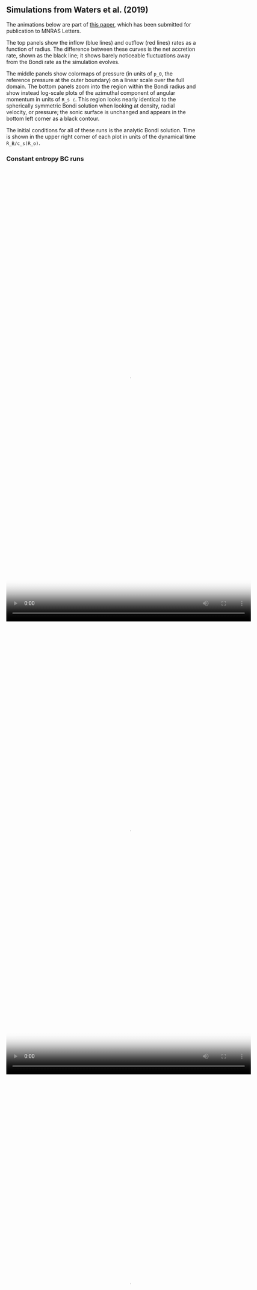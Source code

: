 ## Simulations from Waters et al. (2019)

The animations below are part of [this paper](https://arxiv.org/abs/1910.01106), which has been submitted for publication to MNRAS Letters.

The top panels show the inflow (blue lines) and outflow (red lines) rates as a function of radius.  The difference between these curves is the net accretion rate, shown as the black line; it shows barely noticeable fluctuations away from the Bondi rate as the simulation evolves.   

The middle panels show colormaps of pressure (in units of `p_0`, the reference pressure at the outer boundary) on a linear scale over the full domain.  The bottom panels zoom into the region within the Bondi radius and show instead log-scale plots of the azimuthal component of angular momentum in units of `R_s c`.  This region looks nearly identical to the spherically symmetric Bondi solution when looking at density, radial velocity, or pressure; the sonic surface is unchanged and appears in the bottom left corner as a black contour.  

The initial conditions for all of these runs is the analytic Bondi solution.  Time is shown in the upper right corner of each plot in units of the dynamical time `R_B/c_s(R_o)`.

### Constant entropy BC runs

<video poster="poster.png" width="650" height="1200" controls preload> 
    <source src="A2_movie.mp4" media="only screen and (min-device-width: 568px)"></source> 
    <source src="A2_movie.mp4" media="only screen and (max-device-width: 568px)"></source> 
</video>
<video poster="poster.png" width="650" height="1200" controls preload> 
    <source src="A3_movie.mp4" media="only screen and (min-device-width: 568px)"></source> 
    <source src="A3_movie.mp4" media="only screen and (max-device-width: 568px)"></source> 
</video>
<video poster="poster.png" width="650" height="1200" controls preload> 
    <source src="A4_movie.mp4" media="only screen and (min-device-width: 568px)"></source> 
    <source src="A4_movie.mp4" media="only screen and (max-device-width: 568px)"></source> 
</video>

### Constant pressure BC runs
<video poster="poster.png" width="650" height="1200" controls preload> 
    <source src="B2_movie.mp4" media="only screen and (min-device-width: 568px)"></source> 
    <source src="B2_movie.mp4" media="only screen and (max-device-width: 568px)"></source> 
</video>
<video poster="poster.png" width="650" height="1200" controls preload> 
    <source src="B3_movie.mp4" media="only screen and (min-device-width: 568px)"></source> 
    <source src="B3_movie.mp4" media="only screen and (max-device-width: 568px)"></source> 
</video>

### Acknowledgements
These simulations were run on the Instituional Computing clusters at Los Alamos National Laboratory under allocation award w19_rhdccasims (PI: T. Waters).  We thank the [high performance computing team](https://www.lanl.gov/org/ddste/aldsc/hpc/index.php) for their continued efforts, as well as the developers of the public GRMHD code [Athena++](https://github.com/PrincetonUniversity/athena-public-version/graphs/contributors).  
